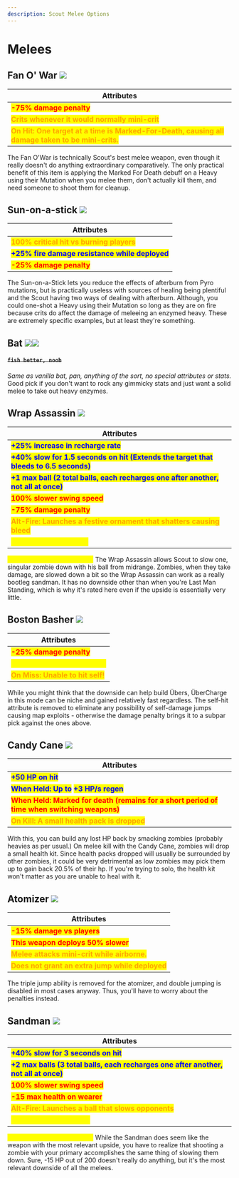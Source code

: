 ```yaml
---
description: Scout Melee Options
---
```


# Melees

## Fan O' War   ![](../../../.gitbook/assets/100px-Item\_icon\_Fan\_O'War.png)

| Attributes                                                                                                                          |
| ----------------------------------------------------------------------------------------------------------------------------------- |
| <mark style="color:red;">**-75% damage penalty**</mark>                                                                             |
| <mark style="color:orange;">**Crits whenever it would normally mini-crit**</mark>                                                   |
| <mark style="color:orange;">**On Hit: One target at a time is Marked-For-Death, causing all damage taken to be mini-crits.**</mark> |

The Fan O'War is technically Scout's best melee weapon, even though it really doesn't do anything extraordinary comparatively. The only practical benefit of this item is applying the Marked For Death debuff on a Heavy using their Mutation when you melee them, don't actually kill them, and need someone to shoot them for cleanup.

## Sun-on-a-stick   ![](../../../.gitbook/assets/100px-Item\_icon\_Sun-on-a-Stick.png)

| Attributes                                                                      |
| ------------------------------------------------------------------------------- |
| <mark style="color:orange;">**100% critical hit vs burning players**</mark>     |
| <mark style="color:blue;">**+25% fire damage resistance while deployed**</mark> |
| <mark style="color:red;">**-25% damage penalty**</mark>                         |

The Sun-on-a-Stick lets you reduce the effects of afterburn from Pyro mutations, but is practically useless with sources of healing being plentiful and the Scout having two ways of dealing with afterburn. Although, you could one-shot a Heavy using their Mutation so long as they are on fire because crits do affect the damage of meleeing an enzymed heavy. These are extremely specific examples, but at least they're something.

## Bat   ![](../../../.gitbook/assets/100px-Item\_icon\_Bat.png)![](../../../.gitbook/assets/100px-Item\_icon\_Holy\_Mackerel.png)

#### ~~`fish better, noob`~~

_Same as vanilla bat, pan, anything of the sort, no special attributes or stats._ Good pick if you don't want to rock any gimmicky stats and just want a solid melee to take out heavy enzymes.

## Wrap Assassin   ![](<../../../.gitbook/assets/100px-Item\_icon\_Wrap\_Assassin (1).png>)

| Attributes                                                                                                             |
| ---------------------------------------------------------------------------------------------------------------------- |
| <mark style="color:blue;">**+25% increase in recharge rate**</mark>                                                    |
| <mark style="color:blue;">**+40% slow for 1.5 seconds on hit (Extends the target that bleeds to 6.5 seconds)**</mark>  |
| <mark style="color:blue;">**+1 max ball (2 total balls, each recharges one after another, not all at once)**</mark>    |
| <mark style="color:red;">**100% slower swing speed**</mark>                                                            |
| <mark style="color:red;">**-75% damage penalty**</mark>                                                                |
| <mark style="color:orange;">**Alt-Fire: Launches a festive ornament that shatters causing bleed**</mark>               |
| <mark style="color:yellow;">**\~60 second cooldown**</mark>                                                            |

<mark style="color:yellow;">**Pending description rework:**</mark> The Wrap Assassin allows Scout to slow one, singular zombie down with his ball from midrange. Zombies, when they take damage, are slowed down a bit so the Wrap Assassin can work as a really bootleg sandman. It has no downside other than when you're Last Man Standing, which is why it's rated here even if the upside is essentially very little.

## Boston Basher   ![](<../../../.gitbook/assets/100px-Item\_icon\_Boston\_Basher (1).png>)

| Attributes                                                          |
| ------------------------------------------------------------------- |
| <mark style="color:red;">**-25% damage penalty**</mark>             |
| <mark style="color:yellow;">**On Hit: Bleed for 5 seconds**</mark>  |
| <mark style="color:orange;">**On Miss: Unable to hit self!**</mark> |

While you might think that the downside can help build Übers, ÜberCharge in this mode can be niche and gained relatively fast regardless. The self-hit attribute is removed to eliminate any possibility of self-damage jumps causing map exploits - otherwise the damage penalty brings it to a subpar pick against the ones above.

## Candy Cane   ![](<../../../.gitbook/assets/100px-Item\_icon\_Candy\_Cane (1).png>)

| Attributes                                                                                                                  |
| --------------------------------------------------------------------------------------------------------------------------- |
| <mark style="color:blue;">**+50 HP on hit**</mark>                                                                          |
| <mark style="color:blue;">**When Held: Up to**</mark> <mark style="color:blue;">**+3 HP/s regen**</mark>                    |
| <mark style="color:red;">**When Held: Marked for death (remains for a short period of time when switching weapons)**</mark> |
| <mark style="color:orange;">**On Kill: A small health pack is dropped**</mark>                                              |

With this, you can build any lost HP back by smacking zombies (probably heavies as per usual.) On melee kill with the Candy Cane, zombies will drop a small health kit. Since health packs dropped will usually be surrounded by other zombies, it could be very detrimental as low zombies may pick them up to gain back 20.5% of their hp. If you're trying to solo, the health kit won't matter as you are unable to heal with it.

## Atomizer   ![](<../../../.gitbook/assets/100px-Item\_icon\_Atomizer (2).png>)

| Attributes                                                                         |
| ---------------------------------------------------------------------------------- |
| <mark style="color:red;">**-15% damage vs players**</mark>                         |
| <mark style="color:red;">**This weapon deploys 50% slower**</mark>                 |
| <mark style="color:orange;">**Melee attacks mini-crit while airborne.**</mark>     |
| <mark style="color:orange;">**Does not grant an extra jump while deployed**</mark> |

The triple jump ability is removed for the atomizer, and double jumping is disabled in most cases anyway. Thus, you'll have to worry about the penalties instead.

## Sandman   ![](../../../.gitbook/assets/100px-Item\_icon\_Sandman.png)

| Attributes                                                                                                            |
| --------------------------------------------------------------------------------------------------------------------- |
| <mark style="color:blue;">**+40% slow for 3 seconds on hit**</mark>                                                   |
| <mark style="color:blue;">**+2 max balls (3 total balls, each recharges one after another, not all at once)**</mark>  |
| <mark style="color:red;">**100% slower swing speed**</mark>                                                           |
| <mark style="color:red;">**-15 max health on wearer**</mark>                                                          |
| <mark style="color:orange;">**Alt-Fire: Launches a ball that slows opponents**</mark>                                 |
| <mark style="color:yellow;">**\~30 Second Cooldown**</mark>                                                           |

<mark style="color:yellow;">**Pending description rework:**</mark> While the Sandman does seem like the weapon with the most relevant upside, you have to realize that shooting a zombie with your primary accomplishes the same thing of slowing them down. Sure, -15 HP out of 200 doesn't really do anything, but it's the most relevant downside of all the melees.

















